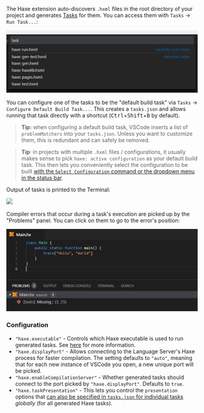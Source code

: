 The Haxe extension auto-discovers `.hxml` files in the root directory of your project and generates [Tasks](https://code.visualstudio.com/docs/editor/tasks) for them. You can access them with `Tasks` -> `Run Task...`:

![](images/tasks/auto-detected-tasks.png)

You can configure one of the tasks to be the "default build task" via `Tasks` -> `Configure Default Build Task...`. This creates a `tasks.json` and allows running that task directly with a shortcut (<kbd>Ctrl</kbd>+<kbd>Shift</kbd>+<kbd>B</kbd> by default).

> **Tip:** when configuring a default build task, VSCode inserts a list of `problemMatchers` into your `tasks.json`. Unless you want to customize them, this is redundant and can safely be removed.

> **Tip**: in projects with multiple `.hxml` files / configurations, it usually makes sense to pick `haxe: active configuration` as your default build task. This then lets you conveniently select the configuration to be built [with the `Select Configuration` command or the dropdown menu in the status bar](https://github.com/vshaxe/vshaxe/wiki/Commands#haxe-select-configuration).

Output of tasks is printed to the Terminal:

![](images/tasks/terminal.png)

Compiler errors that occur during a task's execution are picked up by the "Problems" panel. You can click on them to go to the error's position:

![](images/tasks/problems-panel_.png)

### Configuration

- `"haxe.executable"` - Controls which Haxe executable is used to run generated tasks. See [here](https://github.com/vshaxe/vshaxe/wiki/Configuration#haxe-executable) for more information.
- `"haxe.displayPort"` - Allows connecting to the Language Server's Haxe process for faster compilation. The setting defaults to `"auto"`, meaning that for each new instance of VSCode you open, a new unique port will be picked.
- `"haxe.enableCompilationServer"` - Whether generated tasks should connect to the port picked by `"haxe.displayPort"`. Defaults to `true`.
- `"haxe.taskPresentation"` - This lets you control the `presentation` options that [can also be specified in `tasks.json` for individual tasks](https://code.visualstudio.com/docs/editor/tasks#_custom-tasks) _globally_ (for all generated Haxe tasks).